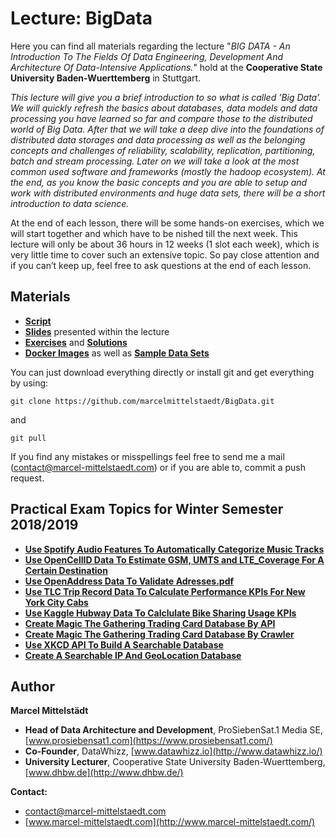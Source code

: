 # Lecture: BigData
Here you can find all materials regarding the lecture "*BIG DATA - An Introduction To The Fields Of Data Engineering, Development And Architecture Of Data-Intensive Applications.*" hold at the **Cooperative State University Baden-Wuerttemberg** in Stuttgart.

*This lecture will give you a brief introduction to so what is called ’Big Data’. We will quickly refresh the basics about databases, data models and data processing you have learned so far and compare those to the distributed world of Big Data. After that we will take a deep dive into the foundations of distributed data storages and data processing as well as the belonging concepts and challenges of reliability, scalability, replication, partitioning, batch and stream processing.
Later on we will take a look at the most common used software and frameworks (mostly the hadoop ecosystem).
At the end, as you know the basic concepts and you are able to setup and work with distributed environments and huge data sets, there will be a short introduction to data science.*

At the end of each lesson, there will be some hands-on exercises, which we will start together and which have to be  nished till the next week. This lecture will only be about 36 hours in 12 weeks (1 slot each week), which is very little time to cover such an extensive topic. So pay close attention and if you can’t keep up, feel free to ask questions at the end of each lesson.

## Materials 
* [**Script**](https://github.com/marcelmittelstaedt/BigData/tree/master/script/document.pdf)
* [**Slides**](https://github.com/marcelmittelstaedt/BigData/tree/master/slides) presented within the lecture
* [**Exercises**](https://github.com/marcelmittelstaedt/BigData/tree/master/exercises) and [**Solutions**](https://github.com/marcelmittelstaedt/BigData/tree/master/solutions)
* [**Docker Images**](https://github.com/marcelmittelstaedt/BigData/tree/master/materials) as well as [**Sample Data Sets**](https://github.com/marcelmittelstaedt/BigData/tree/master/materials)


You can just download everything directly or install git and get everything by using:
```
git clone https://github.com/marcelmittelstaedt/BigData.git
```
and
```
git pull
```

If you  find any mistakes or misspellings feel free to send me a mail (contact@marcel-mittelstaedt.com) or if you are able to, commit a push request.

## Practical Exam Topics for Winter Semester 2018/2019
* [**Use Spotify Audio Features To Automatically Categorize Music Tracks**](https://github.com/marcelmittelstaedt/BigData/blob/master/exercises/exam_spotify_music_categorization/)
* [**Use OpenCellID Data To Estimate GSM, UMTS and LTE_Coverage For A Certain Destination**](https://github.com/marcelmittelstaedt/BigData/tree/master/exercises/exam_calculate_gsm_umts_lte_coverage)
* [**Use OpenAddress Data To Validate Adresses.pdf**](https://github.com/marcelmittelstaedt/BigData/tree/master/exercises/exam_address_validation)
* [**Use TLC Trip Record Data To Calculate Performance KPIs For New York City Cabs**](https://github.com/marcelmittelstaedt/BigData/tree/master/exercises/exam_calculate_new_york_taxi_performance_kpis)
* [**Use Kaggle Hubway Data To Calclulate Bike Sharing Usage KPIs**](https://github.com/marcelmittelstaedt/BigData/tree/master/exercises/exam_calculate_hubway_bike_sharing_usage_kpis)
* [**Create Magic The Gathering Trading Card Database By API**](https://github.com/marcelmittelstaedt/BigData/tree/master/exercises/exam_create_mtg_trading_card_database_by_api)
* [**Create Magic The Gathering Trading Card Database By Crawler**](https://github.com/marcelmittelstaedt/BigData/tree/master/exercises/exam_create_mtg_trading_card_database_by_crawler)
* [**Use XKCD API To Build A Searchable Database**](https://github.com/marcelmittelstaedt/BigData/tree/master/exercises/exam_create_searchable_xkcd_database)
* [**Create A Searchable IP And GeoLocation Database**](https://github.com/marcelmittelstaedt/BigData/tree/master/exercises/exam_create_searchable_ip_and_geolocation_database)

## Author
**Marcel Mittelstädt**
* **Head of Data Architecture and Development**, ProSiebenSat.1 Media SE, [www.prosiebensat1.com](https://www.prosiebensat1.com/)
* **Co-Founder**, DataWhizz, [www.datawhizz.io](http://www.datawhizz.io/)
* **University Lecturer**, Cooperative State University Baden-Wuerttemberg, [www.dhbw.de](http://www.dhbw.de/)

**Contact:**
* contact@marcel-mittelstaedt.com
* [www.marcel-mittelstaedt.com](http://www.marcel-mittelstaedt.com/)


